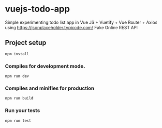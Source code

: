 # vuejs-todo-app

Simple experimenting todo list app in Vue JS + Vuetify + Vue Router + Axios using https://jsonplaceholder.typicode.com/ Fake Online REST API

## Project setup

```
npm install
```

### Compiles for development mode.

```
npm run dev
```

### Compiles and minifies for production

```
npm run build
```

### Run your tests

```
npm run test
```
